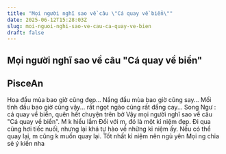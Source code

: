 ```yaml
---
title: "Mọi người nghĩ sao về câu \"Cá quay về biển\""
date: 2025-06-12T15:28:03Z
slug: moi-nguoi-nghi-sao-ve-cau-ca-quay-ve-bien
draft: false
---
```


## Mọi người nghĩ sao về câu "Cá quay về biển"

## PisceAn

Hoa đầu mùa bao giờ cũng đẹp... Nắng đầu mùa bao giờ cũng say... Mối tình đầu bao giờ cũng vậy... rất ngọt ngào cũng rất đắng cay...
Song Ngư : cá quay về biển, quên hết chuyện trên bờ
Vậy mọi người nghĩ sao về câu "Cá quay về biển". M k hiểu lắm
Đối với m, đó là một kỉ niệm đẹp. Đi qua cũng hơi tiếc nuối, nhưng lại khá tự hào về những kỉ niệm ấy. Nếu có thể quay lại, m cũng k muốn quay lại.  Tốt nhất kỉ niệm nên ngủ yên
Mọi ng chia sẻ ý kiến nha
